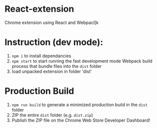 # React-extension

Chrome extension using React and Webpacl]k

# Instruction (dev mode):

1. `npm i` to install dependancies
2. `npm start` to start running the fast development mode Webpack build process that bundle files into the `dist` folder
3. load unpacked extension in folder 'dist'

# Production Build

1. `npm run build` to generate a minimized production build in the `dist` folder
2. ZIP the entire `dist` folder (e.g. `dist.zip`)
3. Publish the ZIP file on the Chrome Web Store Developer Dashboard!
